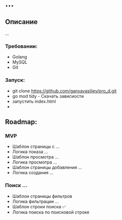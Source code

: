 # ...

## Описание
...

### Требовании:
* Golang
* MySQL
* Git

### Запуск:
* git clone https://github.com/ganyavasiliev/pro_d.git
* go mod tidy - Скачать зависиости
* запyстить indеx.html
* 
## Roadmap:
### MVP
* Шаблон страницы с ...
* Логика показа ...
* Шаблон просмотра ...
* Логика просмотра ...
* Шаблон страницы добавления ...
* Логика создания ...

### Поиск ...
* Шаблон страницы фильтров
* Логика фильтрации ...
* Шаблон строки поиска ✅
* Логика поиска по поисковой строке
